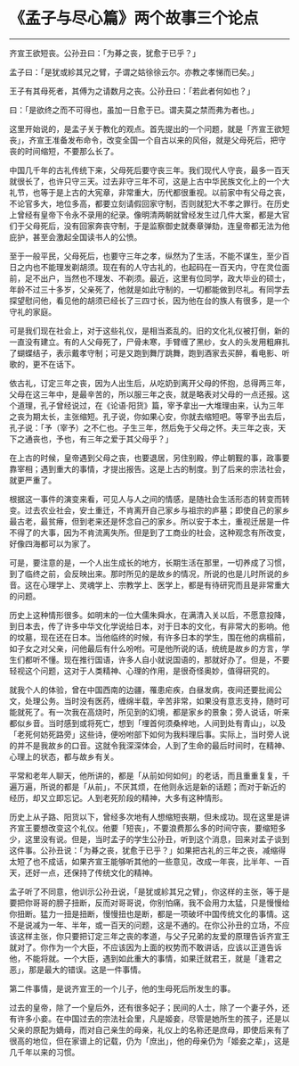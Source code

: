 # 《孟子与尽心篇》两个故事三个论点

------

齐宣王欲短丧。公孙丑曰：「为朞之丧，犹愈于已乎？」

孟子曰：「是犹或紾其兄之臂，子谓之姑徐徐云尔。亦教之孝悌而已矣。」

王子有其母死者，其傅为之请数月之丧。公孙丑曰：「若此者何如也？」

曰：「是欲终之而不可得也，虽加一日愈于已。谓夫莫之禁而弗为者也。」

这里开始说的，是孟子关于教化的观点。首先提出的一个问题，就是「齐宣王欲短丧」，齐宣王准备发布命令，改变全国一个自古以来的风俗，就是父母死后，把守丧的时间缩短，不要那么长了。

中国几千年的古礼传统下来，父母死后要守丧三年。我们现代人守丧，最多一百天就很长了，也许只守三天。过去非守三年不可，这是上古中华民族文化上的一个大礼节，也等于是上古的大宪章，非常重大，历代都很重视。以前家中有父母之丧，不论官多大，地位多高，都要立刻请假回家守制，否则就犯大不孝之罪行。在历史上曾经有皇帝下令永不录用的纪录。像明清两朝就曾经发生过几件大案，都是大官们于父母死后，没有回家奔丧守制，于是监察御史就奏章弹劾，连皇帝都无法为他庇护，甚至会激起全国读书人的公愤。

至于一般平民，父母死后，也要守三年之孝，纵然为了生活，不能不谋生，至少百日之内也不能理发剃胡须。现在有的人守古礼的，也起码在一百天内，守在灵位面前，足不出户，当然也不理发、不剃须。最近，这里有位同学，政大毕业的硕士，年龄不过三十多岁，父亲死了，他就是如此守制的，一切都能做到尽礼。有同学去探望慰问他，看见他的胡须已经长了三四寸长，因为他在台的族人有很多，是一个守礼的家庭。

可是我们现在社会上，对于这些礼仪，是相当紊乱的。旧的文化礼仪被打倒，新的一直没有建立。有的人父母死了，尸骨未寒，手臂缠了黑纱，女人的头发用粗麻扎了蝴蝶结子，表示戴孝守制；可是又跑到舞厅跳舞，跑到酒家去买醉，看电影、听歌的，更不在话下。

依古礼，订定三年之丧，因为人出生后，从吃奶到离开父母的怀抱，总得两三年，父母在这三年中，是最辛苦的，所以服三年之丧，就是略表对父母的一点还报。这个道理，孔子曾经说过，在《论语·阳货》篇，宰予拿出一大堆理由来，认为三年之丧为期太长，主张缩短。孔子说，你如果心安，你就去缩短吧。等宰予出去后，孔子说：「予（宰予）之不仁也。子生三年，然后免于父母之怀。夫三年之丧，天下之通丧也，予也，有三年之爱于其父母乎？」

在上古的时候，皇帝遇到父母之丧，也要退居，另住别殿，停止朝觐的事，政事要靠宰相；遇到重大的事情，才提出报告。这是上古的制度。到了后来的宗法社会，就更严重了。

根据这一事件的演变来看，可见人与人之间的情感，是随社会生活形态的转变而转变。过去农业社会，安土重迁，不肯离开自己家乡与祖宗的庐墓；即使自己的家乡最古老，最贫瘠，但到老来还是怀念自己的家乡。所以安于本土，重视迁居是一件不得了的大事，因为不肯流离失所。但是到了工商业的社会，这种观念有所改变，好像四海都可以为家了。

可是，要注意的是，一个人出生成长的地方，长期生活在那里，一切养成了习惯，到了临终之前，会反映出来。那时所见的是故乡的情况，所说的也是儿时所说的乡音。这在心理学上、灵魂学上、宗教学上、医学上，都是有待研究而且是非常重大的问题。

历史上这种情形很多。如明末的一位大儒朱舜水，在满清入关以后，不愿意投降，到日本去，传了许多中华文化学说给日本，对于日本的文化，有非常大的影响。他的坟墓，现在还在日本。当他临终的时候，有许多日本的学生，围在他的病榻前，如子女之对父亲，问他最后有什么吩咐。可是他所说的话，统统是故乡的方言，学生们都听不懂。现在推行国语，许多人自小就说国语的，那就好办了。但是，不要轻视这个问题，这对于人类精神、心理的作用，是很奇怪奥妙，值得研究的。

就我个人的体验，曾在中国西南的边疆，罹患疟疾，白昼发病，夜间还要批阅公文，处理公务。当时没有医药，缠绵半载，辛苦非常，如果没有意志支持，随时可能就死了。有一次我在高烧时，所见到的幻境，都是家乡的景象；旁人说话，听来都似乡音。当时感到或将死亡，想到「埋首何须桑梓地，人间到处有青山」，以及「老死何妨死路旁」这些诗，便吩咐部下如何为我料理后事。实际上，当时旁人说的并不是我故乡的口音。这就令我深深体会，人到了生命的最后时间时，在精神、心理上的状态，都与故乡有关。

平常和老年人聊天，他所讲的，都是「从前如何如何」的老话，而且重重复复，千遍万遍，所说的都是「从前」，不厌其烦，在他则永远是新的话题；而对于新近的经历，却又立即忘记。人到老死阶段的精神，大多有这种情形。

历史上从子路、阳货以下，曾经多次地有人想缩短丧期，但未成功。现在这里是讲齐宣王要想改变这个礼仪。他要「短丧」，不要浪费那么多的时间守丧，要缩短多少，这里没有说。但是，当时孟子的学生公孙丑，听到这个消息，回来对孟子谈到这件事。公孙丑说：「为朞之丧，犹愈于已乎？」如果把古礼的三年之丧，减缩得太短了也不成话，如果齐宣王能够听其他的一些意见，改成一年丧，比半年、一百天，还好一点，还保持了传统文化的精神。

孟子听了不同意，他训示公孙丑说，「是犹或紾其兄之臂」，你这样的主张，等于是要把你哥哥的膀子扭断，反而对哥哥说，你别怕痛，我不会用力太猛，只是慢慢给你扭断。猛力一扭是扭断，慢慢扭也是断，都是一项破坏中国传统文化的事情。这不是说减为一年、半年，或一百天的问题，这是不通的。在你公孙丑的立场，不应该这样主张，你只要把订定三年之丧的孝道，与父子兄弟的友爱的原理告诉齐宣王就对了。你作为一个大臣，不应该因为上面的权势而不敢讲话，应该以正道告诉他，不能将就。一个大臣，遇到如此重大的事情，如果迁就君王，就是「逢君之恶」，那是最大的错误。这是一件事情。

第二件事情，是说齐宣王的一个儿子，他的生母死后所发生的事。

过去的皇帝，除了一个皇后外，还有很多妃子；民间的人士，除了一个妻子外，还有许多小妾。在中国过去的宗法社会里，凡是姬妾，尽管是她所生的孩子，还是以父亲的原配为嫡母，而对自己亲生的母亲，礼仪上的名称还是庶母，即使后来有了很高的地位，但在家谱上的记载，仍为「庶出」，他的母亲仍为「姬妾之辈」，这是几千年以来的习惯。

